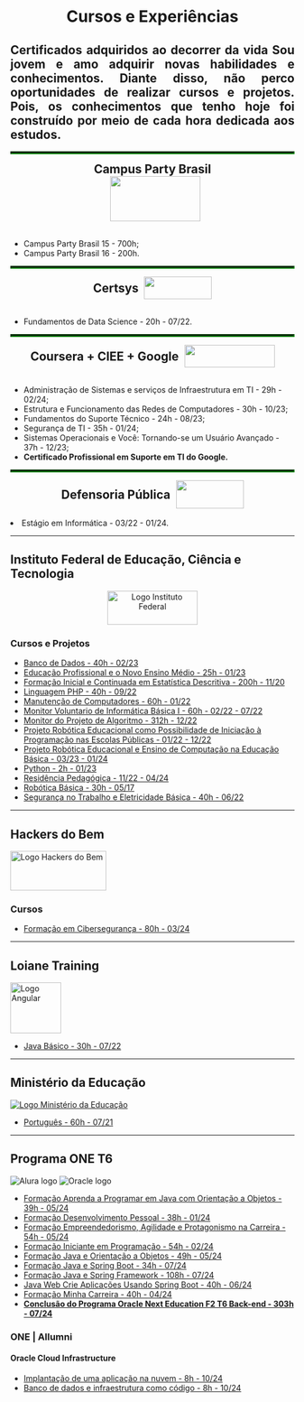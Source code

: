 <h1 align="center"> Cursos e Experiências </h1>

<h2 align="justify" >Certificados adquiridos ao decorrer da vida
 Sou jovem e amo adquirir novas habilidades e conhecimentos. Diante disso, não perco oportunidades de realizar cursos e projetos. Pois, os conhecimentos que tenho hoje foi construído por meio de cada hora dedicada aos estudos. </h2>


<hr style="border: 2px inset green;">
    <div style="text-align: center;">
        <h2 style="margin: 0"> Campus Party Brasil </h2>
        <a href="https://brasil.campus-party.org/">
            <img src="https://brasil.campus-party.org/wp-content/uploads/2021/11/LOGO_CPBRASIL-GOUVEA_BRANCO_RGB.png" height="80" width="160" style="margin-left: 10px">
        </a>   
    </div>
    <br>
    <ul>
        <li>Campus Party Brasil 15 - 700h; </li>
        <li>Campus Party Brasil 16 - 200h.</li>
    </ul> 
</hr>


<hr style = "border: 2px inset green;">
    <div style="display: flex; align-items: center; justify-content: center">
        <h2 style="margin: 0;"> Certsys</h2>
        <a href="https://www.certsys.com.br/">
            <img src="https://static.wixstatic.com/media/cc5610_bd00077ed9314b59b8600729e9027de6~mv2.png/v1/fill/w_129,h_38,al_c,q_85,usm_0.66_1.00_0.01,enc_auto/logo-horizontal-sem-fundo-1000x2000px_ed.png" height="40" width="120" style="margin-left: 10px">
        </a>    
    </div>
    <br>
    <ul>
        <li>Fundamentos de Data Science - 20h - 07/22.</li>
    </ul>
</hr>


<hr style = "border: 2px inset green;">
    <div  style="display: flex; align-items: center; justify-content: center;">
        <h2 style="margin: 0;"> Coursera + CIEE + Google</h2>
        <a href="https://www.coursera.org/">
            <img src="https://d3njjcbhbojbot.cloudfront.net/api/utilities/v1/imageproxy/https://coursera-university-assets.s3.amazonaws.com/e7/151f8a6d29490b8b5b1d3ef387eb82/removebg-preview.png?auto=format%2Ccompress&dpr=1&w=160&h=32" height="40" width="160" style="margin-left: 10px;">
        </a>
    </div>
    <br>
    <ul>
        <li> Administração de Sistemas e serviços de Infraestrutura em TI - 29h - 02/24;</li>
        <li> Estrutura e Funcionamento das Redes de Computadores - 30h - 10/23;</li>
        <li>Fundamentos do Suporte Técnico - 24h - 08/23;</li>
        <li>Segurança de TI - 35h - 01/24;</li>
        <li>Sistemas Operacionais e Você: Tornando-se um Usuário Avançado - 37h - 12/23;</li>
        <li><strong>Certificado Profissional em Suporte em TI do Google.</strong></li>
    </ul>
</hr>


<hr style ="border: 2px inset green;">
    <div style="display: flex; align-items: center; justify-content: center;"> 
        <h2 style="margin: 0;"> Defensoria Pública </h2>
        <a href="https://www.defensoria.ba.def.br/">
            <img src="https://www.defensoria.ba.def.br/wp-content/themes/defensoria/imgs/logo.png" height="50" width="120" style="margin-left: 10px;">
        </a>
    </div>
    <br>
    <lu>
        <li>Estágio em Informática - 03/22 - 01/24.</li>
    </lu>
</hr>


---

## Instituto Federal de Educação, Ciência e Tecnologia

<div style="display: flex; align-items: center; justify-content: center; text-align: center;">
    <img src="https://portal.tco.ifsuldeminas.edu.br/images/Campus/marcaoficial/IntitutoFederal-aplica%C3%A7%C3%B5es-horizontais-02.png" height="60" width="160" alt="Logo Instituto Federal">
</div>

### Cursos e Projetos

- [Banco de Dados - 40h - 02/23](https://github.com/alan-nunes/Certificados/blob/main/Certificado%20Banco%20de%20Dados.pdf)
- [Educação Profissional e o Novo Ensino Médio - 25h - 01/23](https://github.com/alan-nunes/Certificados/blob/main/Certificado%20Educa%C3%A7%C3%A3o%20Profissional%20e%20o%20Novo%20Ensino%20M%C3%A9dio.pdf)
- [Formação Inicial e Continuada em Estatística Descritiva - 200h - 11/20](https://github.com/alan-nunes/Certificados/blob/main/Certificado%20Estatistica%2001.pdf)
- [Linguagem PHP - 40h - 09/22](https://github.com/alan-nunes/Certificados/blob/main/Certificado%20Linguagem%20PHP.pdf)
- [Manutenção de Computadores - 60h - 01/22](https://github.com/alan-nunes/Certificados/blob/main/Certificado%20Manuten%C3%A7%C3%A3o%20de%20Computadores.pdf)
- [Monitor Voluntario de Informática Básica I - 60h - 02/22 - 07/22](https://github.com/alan-nunes/Certificados/blob/main/Declara%C3%A7%C3%A3o%20Licenciatura%20Intercultural%20Ind%C3%ADgena.pdf)
- [Monitor do Projeto de Algoritmo - 312h - 12/22](https://github.com/alan-nunes/Certificados/blob/main/Certificado%20Monitoria%20Algoritmo.pdf)
- [Projeto Robótica Educacional como Possibilidade de Iniciação à Programação nas Escolas Públicas - 01/22 - 12/22](https://github.com/alan-nunes/Certificados/blob/main/Declara%C3%A7%C3%A3o%20Projeto%20Rob%C3%B3tica.pdf)
- [Projeto Robótica Educacional e Ensino de Computação na Educação Básica - 03/23 - 01/24](https://github.com/alan-nunes/Certificados/blob/main/Declara%C3%A7%C3%A3o%20Robotica%202023.pdf)
- [Python - 2h - 01/23](https://github.com/alan-nunes/Certificados/blob/main/Certificado%20%20Python.pdf)
- [Residência Pedagógica - 11/22 - 04/24](https://github.com/alan-nunes/Certificados/blob/main/Declara%C3%A7%C3%A3o%20Projeto%20Resid%C3%AAncia%20Pedag%C3%B3gica.pdf)
- [Robótica Básica - 30h - 05/17](https://github.com/alan-nunes/Certificados/blob/main/Certificado%20Rob%C3%B3tica%20B%C3%A1sica.pdf)
- [Segurança no Trabalho e Eletricidade Básica - 40h - 06/22](https://github.com/alan-nunes/Certificados/blob/main/Certificado%20Seguran%C3%A7a%20no%20Trabalho%20e%20Eletricidade%20B%C3%A1sica.pdf)

---


## Hackers do Bem

<a href="https://www.coursera.org/">
    <img src="https://www.rnp.br/arquivos/2023-06/microsoftteams-image_33.png?VersionId=Xig2dtEriSRSc9Y_UHlTmh370mD.Q_z1" height="70" width="170" alt="Logo Hackers do Bem">
</a>

### Cursos
- [Formação em Cibersegurança - 80h - 03/24](https://github.com/alan-nunes/Certificados/blob/main/Certificado%20-%20Nivelamento%20-%20Forma%C3%A7%C3%A3o%20em%20Ciberseguran%C3%A7a.pdf)

---


## Loiane Training

<a href="https://loiane.training/">
    <img src="https://cdn.jsdelivr.net/gh/devicons/devicon@latest/icons/angular/angular-original.svg" height="90" width="90" alt="Logo Angular">
</a>

- [Java Básico - 30h - 07/22](https://github.com/alan-nunes/Certificados/blob/main/Certificado%20Java%20Basico.pdf)


---

## Ministério da Educação

[![Logo Ministério da Educação](https://avamec.mec.gov.br/assets/images/marca/footer/sistema.svg)](https://avamec.mec.gov.br/#/)

- [Português - 60h - 07/21](https://github.com/alan-nunes/Certificados/blob/main/Certificado%20Portugu%C3%AAs.pdf)

---


## Programa ONE T6

![Alura logo](https://cursos.alura.com.br/assets/images/logos/logo-alura.svg)
![Oracle logo](https://cdn2.gnarususercontent.com.br/1/1221562/b6256fa6-5fde-4cdd-a4a3-d33ebc90bb6c.png)

- [Formação Aprenda a Programar em Java com Orientação a Objetos - 39h - 05/24](https://github.com/alan-nunes/Certificados/blob/main/Certificado%20Forma%C3%A7%C3%A3o%20Aprenda%20a%20programar%20em%20Java%20com%20Orienta%C3%A7%C3%A3o%20a%20Objetos.pdf)
- [Formação Desenvolvimento Pessoal - 38h - 01/24](https://github.com/alan-nunes/Certificados/blob/main/Certificado%20Forma%C3%A7%C3%A3o%20Desenvolvimento%20Pessoal%20T6%20-%20ONE.pdf)
- [Formação Empreendedorismo, Agilidade e Protagonismo na Carreira - 54h - 05/24](https://github.com/alan-nunes/Certificados/blob/main/Certificado%20Forma%C3%A7%C3%A3o%20Empreendedorismo%2C%20Agilidade%20e%20Protagonismo%20na%20Carreira.pdf)
- [Formação Iniciante em Programação - 54h - 02/24](https://github.com/alan-nunes/Certificados/blob/main/Certificado%20Forma%C3%A7%C3%A3o%20Iniciante%20em%20Programa%C3%A7%C3%A3o%20T6.pdf)
- [Formação Java e Orientação a Objetos - 49h - 05/24](https://github.com/alan-nunes/Certificados/blob/main/Certificado%20Forma%C3%A7%C3%A3o%20Java%20e%20Orienta%C3%A7%C3%A3o%20a%20Objetos.pdf)
- [Formação Java e Spring Boot - 34h - 07/24](https://github.com/alan-nunes/Certificados/blob/main/Certificado%20Forma%C3%A7%C3%A3o%20Java%20e%20Spring%20Boot.pdf)
- [Formação Java e Spring Framework - 108h - 07/24](https://github.com/alan-nunes/Certificados/blob/main/Certificado%20Forma%C3%A7%C3%A3o%20Java%20e%20Spring%20Framework.pdf)
- [Java Web Crie Aplicações Usando Spring Boot - 40h - 06/24](https://github.com/alan-nunes/Certificados/blob/main/Certificado%20Forma%C3%A7%C3%A3o%20Java%20Web%20Crie%20Aplica%C3%A7%C3%B5es%20Usando%20Spring%20Boot.pdf)
- [Formação Minha Carreira - 40h - 04/24](https://github.com/alan-nunes/Certificados/blob/main/Certificado%20Forma%C3%A7%C3%A3o%20Minha%20carreira%20T6.pdf)
- [**Conclusão do Programa Oracle Next Education F2 T6 Back-end - 303h - 07/24**](https://github.com/alan-nunes/Certificados/blob/main/Certificado%20Oracle%20Next%20Education%20F2%20T6%20Back-end.pdf)

### ONE | Allumni
#### Oracle Cloud Infrastructure
- [Implantação de uma aplicação na nuvem - 8h - 10/24](https://github.com/alan-nunes/Certificados/blob/main/Oracle%20Cloud%20Infrastructure%20implanta%C3%A7%C3%A3o%20de%20uma%20aplica%C3%A7%C3%A3o%20na%20nuvem.pdf)
- [Banco de dados e infraestrutura como código - 8h - 10/24](https://github.com/alan-nunes/Certificados/blob/main/Banco%20de%20dados%20e%20infraestrutura%20como%20c%C3%B3digo.pdf)

